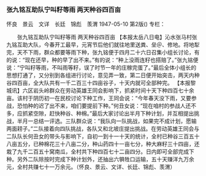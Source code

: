 ### 张九铭互助队宁叫籽等雨  两天种谷四百亩
怀良　景云　文详　长廷　锦彪　羡渭
1947-05-10
第2版()
专栏：

　　张九铭互助队宁叫籽等雨
    两天种谷四百亩
    【本报太岳八日电】沁水张马村张九铭互助大队，今春开工最早，元宵节后他们就往地里送粪、垒＠、修地。将地犁完，天不下雨，群众都要等雨下种，张九铭便于四月二十六日召集小组长讨论，有的说：“现在还早，种的早了出不来。”有的说：“种上没雨连籽也搭赔了。”张九铭便说：“宁叫籽等雨，不叫雨等籽，误了时节一年的庄稼完蛋了。”最后全体小组长的思想打通了，又分别到各组进行讨论，意见弄一致，第二日便开始突击，两天内种谷四百亩，全大队共有一千二百三十四亩谷子，十天内就可全部种完。
    【本报黎城讯】六区岩头岭群众在劳动英雄王同会影响下，抓紧时间十天下种四百七十余亩。该村于阴历初一在民校讨论下种工作，王同会说：“今年春天没下雨，又要参战，恐怕种的迟了出不来，咱们要提前下种。”何丑女说：“现在咱村的参战人还不多，应抓紧空隙，赶快种谷、种棉。”最后大家讨论出半月下种计划，并互相提出挑战，半月一总结一评选。三队群众说：“我队向一队挑战，如果完不成计划，愿输两面耢子。”二队接着向四队挑战，各队又和北坡庄提出挑战。在劳动英雄王同会与二队队长何丑女的带头与影响下，自初一到十一十天的统计，全村已种谷三百五十八亩五分，已种棉花三十八亩二分，种山药四十一亩七分，种大麻籽三十四亩，还栽了九千二百五十窝南瓜，全村共下种四百七十二亩四分。日内即可全部完成下种。另外二队除按时完成下种计划外，还抽出六犋牲口运输，五十天赚洋九万余元，全村共赚七十一万余元。（怀良、景云、文详、长廷、锦彪、羡渭）
